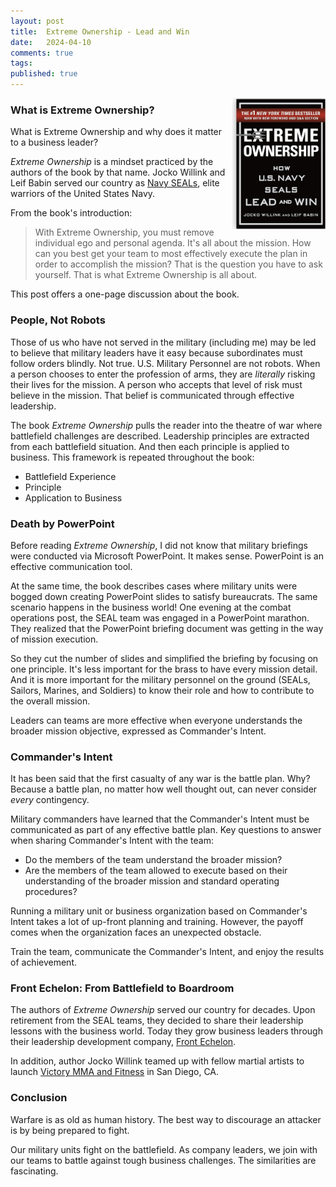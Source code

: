 ```yaml
---
layout: post
title:  Extreme Ownership - Lead and Win
date:   2024-04-10
comments: true
tags: 
published: true
---
```


<img src="/images/Extreme_Ownership_Jocko_Willink_Leif_Babin.jpg" align="right" width="150" padding="10" alt="Extreme Ownership by Jocko Willink and Leif Babin" title="Extreme Ownership by Jocko Willink and Leif Babin" /> 

### What is Extreme Ownership?

What is Extreme Ownership and why does it matter to a business leader?

_Extreme Ownership_ is a mindset practiced by the authors of the book by that name. Jocko Willink and Leif Babin served our country as [Navy SEALs](https://www.navy.com/careers-benefits/careers/special-operations/navy-seal?q=seals), elite warriors of the United States Navy.

From the book's introduction:
>With Extreme Ownership, you must remove individual ego and personal agenda. It's all about the mission. How can you best get your team to most effectively execute the plan in order to accomplish the mission? That is the question you have to ask yourself. That is what Extreme Ownership is all about.

This post offers a one-page discussion about the book.

<!--more-->

### People, Not Robots

Those of us who have not served in the military (including me) may be led to believe that military leaders have it easy because subordinates must follow orders blindly. Not true. U.S. Military Personnel are not robots. When a person chooses to enter the profession of arms, they are _literally_ risking their lives for the mission. A person who accepts that level of risk must believe in the mission. That belief is communicated through effective leadership.

The book _Extreme Ownership_ pulls the reader into the theatre of war where battlefield challenges are described. Leadership principles are extracted from each battlefield situation. And then each principle is applied to business. This framework is repeated throughout the book:

* Battlefield Experience
* Principle
* Application to Business

### Death by PowerPoint

Before reading _Extreme Ownership_, I did not know that military briefings were conducted via Microsoft PowerPoint. It makes sense. PowerPoint is an effective communication tool. 

At the same time, the book describes cases where military units were bogged down creating PowerPoint slides to satisfy bureaucrats. The same scenario happens in the business world! One evening at the combat operations post, the SEAL team was engaged in a PowerPoint marathon. They realized that the PowerPoint briefing document was getting in the way of mission execution. 

So they cut the number of slides and simplified the briefing by focusing on one principle. It's less important for the brass to have every mission detail. And it is more important for the military personnel on the ground (SEALs, Sailors, Marines, and Soldiers) to know their role and how to contribute to the overall mission.

Leaders can teams are more effective when everyone understands the broader mission objective, expressed as Commander's Intent.

### Commander's Intent

It has been said that the first casualty of any war is the battle plan. Why? Because a battle plan, no matter how well thought out, can never consider _every_ contingency.

Military commanders have learned that the Commander's Intent must be communicated as part of any effective battle plan. Key questions to answer when sharing Commander's Intent with the team: 

* Do the members of the team understand the broader mission?
* Are the members of the team allowed to execute based on their understanding of the broader mission and standard operating procedures?

Running a military unit or business organization based on Commander's Intent takes a lot of up-front planning and training. However, the payoff comes when the organization faces an unexpected obstacle. 

Train the team, communicate the Commander's Intent, and enjoy the results of achievement.

### Front Echelon: From Battlefield to Boardroom

The authors of _Extreme Ownership_ served our country for decades. Upon retirement from the SEAL teams, they decided to share their leadership lessons with the business world. Today they grow business leaders through their leadership development company, [Front Echelon](https://echelonfront.com/).

In addition, author Jocko Willink teamed up with fellow martial artists to launch [Victory MMA and Fitness](https://www.victorygyms.com/) in San Diego, CA.

### Conclusion

Warfare is as old as human history. The best way to discourage an attacker is by being prepared to fight.

Our military units fight on the battlefield. As company leaders, we join with our teams to battle against tough business challenges. The similarities are fascinating.
